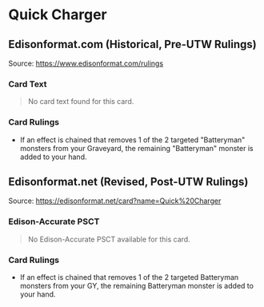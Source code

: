 # Quick Charger

## Edisonformat.com (Historical, Pre-UTW Rulings)

Source: https://www.edisonformat.com/rulings

### Card Text

> No card text found for this card.

### Card Rulings

*   If an effect is chained that removes 1 of the 2 targeted "Batteryman" monsters from your Graveyard, the remaining "Batteryman" monster is added to your hand.

## Edisonformat.net (Revised, Post-UTW Rulings)

Source: https://edisonformat.net/card?name=Quick%20Charger

### Edison-Accurate PSCT

> No Edison-Accurate PSCT available for this card.

### Card Rulings

*   If an effect is chained that removes 1 of the 2 targeted Batteryman monsters from your GY, the remaining Batteryman monster is added to your hand.
            